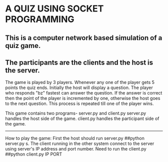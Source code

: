 # A QUIZ USING SOCKET PROGRAMMING

## This is a computer network based simulation of a quiz game.
The participants are the clients and the host is the server. 
---
The game is played by 3 players. Whenever any one of the player gets 5 points the quiz ends. Initially the host will display a question. The player who responds "bz" fastest can answer the question. If the answer is correct then the point of the player is incremented by one, otherwise the host goes to the next question. This process is repeated till one of the player wins.

This game contains two programs- server.py and client.py server.py handles the host side of the game. client.py handles the participant side of the game.
___
How to play the game: First the host should run server.py ##python server.py s. The client running in the 
other system connect to the server using server's IP address and port number. Need to run the client.py ##python client.py IP PORT
